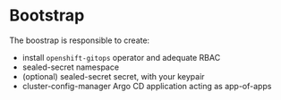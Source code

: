 # Bootstrap

The boostrap is responsible to create:
- install `openshift-gitops` operator and adequate RBAC
- sealed-secret namespace
- (optional) sealed-secret secret, with your keypair
- cluster-config-manager Argo CD application acting as app-of-apps